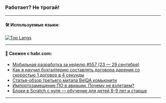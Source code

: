### Работает? Не трогай!

---
<!--
#### 🛠️ Technical stack:

![Java](https://img.shields.io/badge/Java-informational?logo=Oracle&style=flat&logoColor=white&color=FF4500)
![Kotlin](https://img.shields.io/badge/Kotlin-informational?logo=Kotlin&style=flat&logoColor=white&color=774D97)
![TS](https://img.shields.io/badge/TypeScript-informational?logo=typeScript&style=flat&logoColor=black&color=017acc)
![Python](https://img.shields.io/badge/Python-informational?logo=Python&style=flat&logoColor=black&color=ffdd54) <br>
![Spring](https://img.shields.io/badge/Spring-informational?logo=Spring&style=flat&logoColor=white&color=6DB33F) 
![SpringBoot](https://img.shields.io/badge/SpringBoot-informational?logo=SpringBoot&style=flat&logoColor=white&color=6DB33F)
![Nest](https://img.shields.io/badge/NestJS-informational?logo=NestJS&style=flat&logoColor=white&color=E0234E) 
![NodeJS](https://img.shields.io/badge/NodeJS-informational?logo=node.js&style=flat&logoColor=white&color=70A760)<br>
![PostgreSQL](https://img.shields.io/badge/PostgreSQL-informational?logo=PostgreSQL&style=flat&logoColor=white&color=DAA520)
![MongoDB](https://img.shields.io/badge/MongoDB-informational?logo=MongoDB&style=flat&logoColor=white&color=870000)
![Apache](https://img.shields.io/badge/Apache-informational?logo=apache&style=flat&logoColor=white&color=f74e28)

___ 
-->

#### 🛠️ Используемые языки:

[![Top Langs](https://github-readme-stats-u2qms2cxw-advtsettinggmailcoms-projects.vercel.app/api/top-langs/?username=zloylis&langs_count=10&hide_title=true&title_color=e6edf3&size_weight=0.5&count_weight=0.5&layout=compact&hide_progress=true&hide_border=true&theme=dracula)](https://github.com/zloylis)

<!---


####  :octocat:&nbsp;&nbsp; Статистика:

![GitHub stats](https://github-readme-stats-u2qms2cxw-advtsettinggmailcoms-projects.vercel.app/api?username=zloylis&show_icons=true&hide_border=true&theme=dracula&title_color=e6edf3&include_all_commits=true&count_private=true&hide_rank=false&hide_title=true&rank_icon=github)
-->
---

#### 💬 Свежее с habr.com:

<!-- BLOG-POST-LIST:START -->
- [Мобильная разработка за неделю #557 &lpar;23 — 29 сентября&rpar;](https://habr.com/ru/companies/productivity_inside/articles/846940/?utm_source=habrahabr&utm_medium=rss&utm_campaign=846940)
- [Как я научил бухгалтерию составлять договора дарения со скоростью 1 договор в 4 секунды](https://habr.com/ru/articles/843488/?utm_source=habrahabr&utm_medium=rss&utm_campaign=843488)
- [Статья-обзор третьего митапа BelQA комьюнити](https://habr.com/ru/articles/846930/?utm_source=habrahabr&utm_medium=rss&utm_campaign=846930)
- [Импортозамещение ПО в авиации. Почему не взлетаем?](https://habr.com/ru/articles/846918/?utm_source=habrahabr&utm_medium=rss&utm_campaign=846918)
- [Блоки в Scratch с нуля — обучение для детей 8-9 лет и старше](https://habr.com/ru/companies/pixel_study/articles/846924/?utm_source=habrahabr&utm_medium=rss&utm_campaign=846924)
<!-- BLOG-POST-LIST:END -->

---
